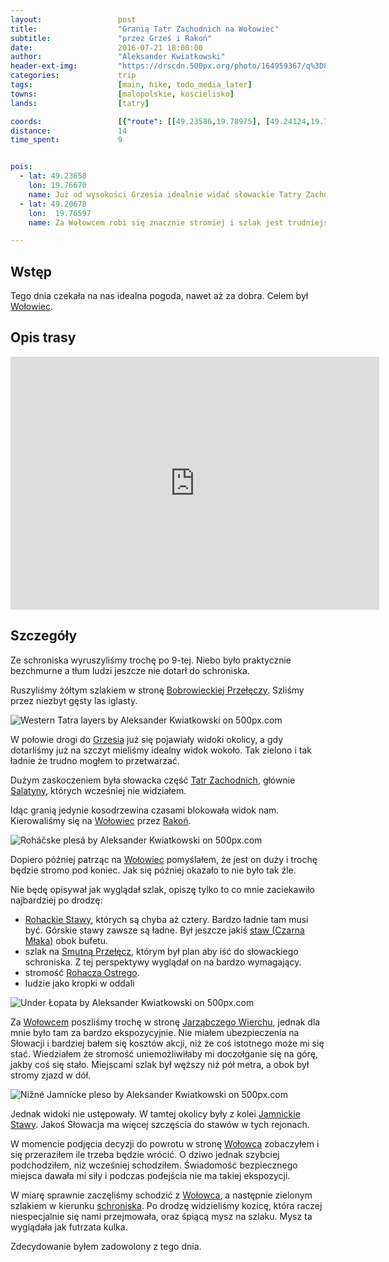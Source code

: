 ```yaml
---
layout:                 post
title:                  "Granią Tatr Zachodnich na Wołowiec"
subtitle:               "przez Grześ i Rakoń"
date:                   2016-07-21 18:00:00
author:                 "Aleksander Kwiatkowski"
header-ext-img:         "https://drscdn.500px.org/photo/164959367/q%3D80_m%3D2000/a35615dc628b05b84cf17cb94fcf2f8e"
categories:             trip
tags:                   [main, hike, todo_media_later]
towns:                  [malopolskie, koscielisko]
lands:                  [tatry]

coords:                 [{"route": [[49.23586,19.78975], [49.24124,19.77817], [49.23642,19.76658], [49.23026,19.76933], [49.22336,19.76761], [49.21619,19.75868], [49.20733,19.76332], [49.20576,19.77207], [49.20727,19.76298], [49.21142,19.76023], [49.21529,19.77310], [49.22291,19.78306], [49.23351,19.78581], [49.23597,19.78933]], "type": "hike"}]
distance:               14
time_spent:             9


pois:
  - lat: 49.23658
    lon: 19.76670
    name: Już od wysokości Grzesia idealnie widać słowackie Tatry Zachodnie.
  - lat: 49.20678
    lon:  19.76597  
    name: Za Wołowcem robi się znacznie stromiej i szlak jest trudniejszy.

---
```


[wiki-bobrowiecka]: https://pl.wikipedia.org/wiki/Bobrowiecka_Prze%C5%82%C4%99cz
[wiki-salatyny]: https://pl.wikipedia.org/wiki/Salatyny
[wiki-rohackie-stawy]: https://pl.wikipedia.org/wiki/Rohackie_Stawy
[wiki-schr-chocholowska]: https://pl.wikipedia.org/wiki/Schronisko_PTTK_na_Polanie_Chocho%C5%82owskiej
[wiki-wolowiec]: https://pl.wikipedia.org/wiki/Wo%C5%82owiec_(Tatry)
[wiki-grzes]: https://pl.wikipedia.org/wiki/Grze%C5%9B
[wiki-tatry-zachodnie]: https://pl.wikipedia.org/wiki/Tatry_Zachodnie
[wiki-rakon]: https://pl.wikipedia.org/wiki/Rako%C5%84
[wiki-smutna-przelecz]: https://pl.wikipedia.org/wiki/Smutna_Prze%C5%82%C4%99cz
[wiki-czarna-mlaka]: https://pl.wikipedia.org/wiki/Czarna_M%C5%82aka
[wiki-rohacz-ostry]: https://pl.wikipedia.org/wiki/Rohacz_Ostry
[wiki-jarzabczy]: https://pl.wikipedia.org/wiki/Jarz%C4%85bczy_Wierch
[wiki-jamnickie-stawy]: https://pl.wikipedia.org/wiki/Jamnickie_Stawy

Wstęp
-----

Tego dnia czekała na nas idealna pogoda, nawet aż za dobra. Celem był [Wołowiec][wiki-wolowiec].

Opis trasy
----------

<iframe height='405' width='590' frameborder='0' allowtransparency='true' scrolling='no' src='https://www.strava.com/activities/650900897/embed/c2bb6b3585eefd03f36827f61422aed2674ccdcb'></iframe>

Szczegóły
---------

Ze schroniska wyruszyliśmy trochę po 9-tej. Niebo było praktycznie bezchmurne a
tłum ludzi jeszcze nie dotarł do schroniska.

Ruszyliśmy żółtym szlakiem w stronę [Bobrowieckiej Przełęczy][wiki-bobrowiecka].
Szliśmy przez niezbyt gęsty las iglasty.

<div class='pixels-photo'>
  <p>
    <img src='https://drscdn.500px.org/photo/171799083/m%3D900/3d6ecce3a1d211c72db71103be079bc5' alt='Western Tatra layers by Aleksander Kwiatkowski on 500px.com'>
  </p>
  <a href='https://500px.com/photo/171799083/western-tatra-layers-by-aleksander-kwiatkowski' alt='Western Tatra layers by Aleksander Kwiatkowski on 500px.com'></a>
</div>
<script type='text/javascript' src='https://500px.com/embed.js'></script>

W połowie drogi do [Grzesia][wiki-grzes] już się pojawiały widoki okolicy, a gdy
dotarliśmy już na szczyt mieliśmy idealny widok wokoło. Tak zielono i tak ładnie
że trudno mogłem to przetwarzać.

Dużym zaskoczeniem była słowacka część [Tatr Zachodnich][wiki-tatry-zachodnie],
głównie [Salatyny][wiki-salatyny], których wcześniej nie widziałem.

Idąc granią jedynie kosodrzewina czasami blokowała widok nam. Kierowaliśmy się
na [Wołowiec][wiki-wolowiec] przez [Rakoń][wiki-rakon].

<div class='pixels-photo'>
  <p>
    <img src='https://drscdn.500px.org/photo/165999981/m%3D900/f21900b0a7aea85649f1bd568e2b9add' alt='Roháčske plesá by Aleksander Kwiatkowski on 500px.com'>
  </p>
  <a href='https://500px.com/photo/165999981/roh%C3%A1%C4%8Dske-ples%C3%A1-by-aleksander-kwiatkowski' alt='Roháčske plesá by Aleksander Kwiatkowski on 500px.com'></a>
</div>
<script type='text/javascript' src='https://500px.com/embed.js'></script>

Dopiero później patrząc na [Wołowiec][wiki-wolowiec] pomyślałem, że jest on duży
i trochę będzie stromo pod koniec. Jak się później okazało to nie było tak źle.

Nie będę opisywał jak wyglądał szlak, opiszę tylko to co mnie zaciekawiło
najbardziej po drodzę:


* [Rohackie Stawy][wiki-rohackie-stawy], których są chyba aż cztery. Bardzo
  ładnie tam musi być. Górskie stawy zawsze są ładne. Był jeszcze jakiś
  [staw (Czarna Młaka)][wiki-czarna-mlaka] obok bufetu.
* szlak na [Smutną Przełęcz][wiki-smutna-przelecz], którym był plan aby iść do
  słowackiego schroniska. Z tej perspektywy wyglądał on na bardzo wymagający.
* stromość [Rohacza Ostrego][wiki-rohacz-ostry].
* ludzie jako kropki w oddali

<div class='pixels-photo'>
  <p>
    <img src='https://drscdn.500px.org/photo/167920687/m%3D900/820e34df8b4c8d65dc4841bd886e9106' alt='Under Łopata by Aleksander Kwiatkowski on 500px.com'>
  </p>
  <a href='https://500px.com/photo/167920687/under-%C5%81opata-by-aleksander-kwiatkowski' alt='Under Łopata by Aleksander Kwiatkowski on 500px.com'></a>
</div>
<script type='text/javascript' src='https://500px.com/embed.js'></script>

Za [Wołowcem][wiki-wolowiec] poszliśmy trochę w stronę [Jarząbczego Wierchu][wiki-jarzabczy],
jednak dla mnie było tam za bardzo ekspozycyjnie. Nie miałem ubezpieczenia na Słowacji
i bardziej bałem się kosztów akcji, niż że coś istotnego może mi się stać.
Wiedziałem że stromość uniemożliwiłaby mi doczołganie się na górę, jakby coś się
stało. Miejscami szlak był węższy niż pół metra, a obok był stromy zjazd w dół.

<div class='pixels-photo'>
  <p>
    <img src='https://drscdn.500px.org/photo/170520357/m%3D900/11974847a0b2a7fddbc6a523039d7e77' alt='Nižné Jamnícke pleso by Aleksander Kwiatkowski on 500px.com'>
  </p>
  <a href='https://500px.com/photo/170520357/ni%C5%BEn%C3%A9-jamn%C3%ADcke-pleso-by-aleksander-kwiatkowski' alt='Nižné Jamnícke pleso by Aleksander Kwiatkowski on 500px.com'></a>
</div>
<script type='text/javascript' src='https://500px.com/embed.js'></script>


Jednak widoki nie ustępowały. W tamtej okolicy były
z kolei [Jamnickie Stawy][wiki-jamnickie-stawy]. Jakoś Słowacja ma więcej szczęścia
do stawów w tych rejonach.

W momencie podjęcia decyzji do powrotu w stronę [Wołowca][wiki-wolowiec] zobaczyłem
i się przeraziłem ile trzeba będzie wrócić. O dziwo jednak szybciej podchodziłem, niż
wcześniej schodziłem. Świadomość bezpiecznego miejsca dawała mi siły i podczas
podejścia nie ma takiej ekspozycji.

W miarę sprawnie zaczęliśmy schodzić z [Wołowca][wiki-wolowiec], a następnie
zielonym szlakiem w kierunku [schroniska][wiki-schr-chocholowska]. Po drodzę
widzieliśmy kozicę, która raczej niespecjalnie się nami przejmowała, oraz
śpiącą mysz na szlaku. Mysz ta wyglądała jak futrzata kulka.

Zdecydowanie byłem zadowolony z tego dnia.
